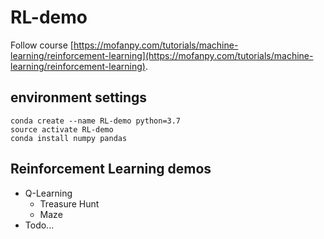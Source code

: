 # RL-demo
Follow course [https://mofanpy.com/tutorials/machine-learning/reinforcement-learning](https://mofanpy.com/tutorials/machine-learning/reinforcement-learning).
## environment settings
```shell script
conda create --name RL-demo python=3.7
source activate RL-demo
conda install numpy pandas
```

## Reinforcement Learning demos
* Q-Learning
    * Treasure Hunt
    * Maze
* Todo...
